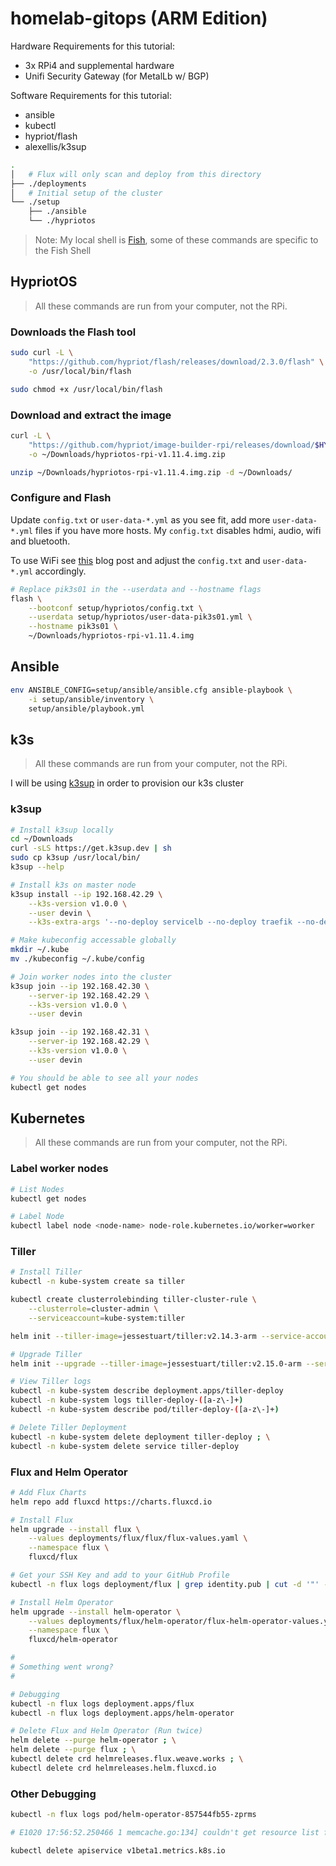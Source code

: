 # homelab-gitops (ARM Edition)

Hardware Requirements for this tutorial:

- 3x RPi4 and supplemental hardware
- Unifi Security Gateway (for MetalLb w/ BGP)

Software Requirements for this tutorial:

- ansible
- kubectl
- hypriot/flash
- alexellis/k3sup

```bash
.
│   # Flux will only scan and deploy from this directory
├── ./deployments
│   # Initial setup of the cluster
└── ./setup
    ├── ./ansible
    └── ./hypriotos
```

> Note: My local shell is [Fish](https://fishshell.com/), some of these commands are specific to the Fish Shell

## HypriotOS

> All these commands are run from your computer, not the RPi.

### Downloads the Flash tool

```bash
sudo curl -L \
    "https://github.com/hypriot/flash/releases/download/2.3.0/flash" \
    -o /usr/local/bin/flash

sudo chmod +x /usr/local/bin/flash
```

### Download and extract the image

```bash
curl -L \
    "https://github.com/hypriot/image-builder-rpi/releases/download/$HYPRIOT_VERSION/hypriotos-rpi-v1.11.4.img.zip" \
    -o ~/Downloads/hypriotos-rpi-v1.11.4.img.zip

unzip ~/Downloads/hypriotos-rpi-v1.11.4.img.zip -d ~/Downloads/
```

### Configure and Flash

Update `config.txt` or `user-data-*.yml` as you see fit, add more `user-data-*.yml` files if you have more hosts. My `config.txt` disables hdmi, audio, wifi and bluetooth.

To use WiFi see [this](https://johnwyles.github.io/posts/setting-up-kubernetes-and-openfaas-on-a-raspberry-pi-cluster-using-hypriot/) blog post and adjust the `config.txt` and `user-data-*.yml` accordingly.

```bash
# Replace pik3s01 in the --userdata and --hostname flags
flash \
    --bootconf setup/hypriotos/config.txt \
    --userdata setup/hypriotos/user-data-pik3s01.yml \
    --hostname pik3s01 \
    ~/Downloads/hypriotos-rpi-v1.11.4.img
```

## Ansible

```bash
env ANSIBLE_CONFIG=setup/ansible/ansible.cfg ansible-playbook \
    -i setup/ansible/inventory \
    setup/ansible/playbook.yml
```

## k3s

> All these commands are run from your computer, not the RPi.

I will be using [k3sup](https://github.com/alexellis/k3sup) in order to provision our k3s cluster

### k3sup

```bash
# Install k3sup locally
cd ~/Downloads
curl -sLS https://get.k3sup.dev | sh
sudo cp k3sup /usr/local/bin/
k3sup --help

# Install k3s on master node
k3sup install --ip 192.168.42.29 \
    --k3s-version v1.0.0 \
    --user devin \
    --k3s-extra-args '--no-deploy servicelb --no-deploy traefik --no-deploy metrics-server'

# Make kubeconfig accessable globally
mkdir ~/.kube
mv ./kubeconfig ~/.kube/config

# Join worker nodes into the cluster
k3sup join --ip 192.168.42.30 \
    --server-ip 192.168.42.29 \
    --k3s-version v1.0.0 \
    --user devin

k3sup join --ip 192.168.42.31 \
    --server-ip 192.168.42.29 \
    --k3s-version v1.0.0 \
    --user devin

# You should be able to see all your nodes
kubectl get nodes
```

## Kubernetes

> All these commands are run from your computer, not the RPi.

### Label worker nodes

```bash
# List Nodes
kubectl get nodes

# Label Node
kubectl label node <node-name> node-role.kubernetes.io/worker=worker
```

### Tiller

```bash
# Install Tiller
kubectl -n kube-system create sa tiller

kubectl create clusterrolebinding tiller-cluster-rule \
    --clusterrole=cluster-admin \
    --serviceaccount=kube-system:tiller

helm init --tiller-image=jessestuart/tiller:v2.14.3-arm --service-account tiller

# Upgrade Tiller
helm init --upgrade --tiller-image=jessestuart/tiller:v2.15.0-arm --service-account tiller

# View Tiller logs
kubectl -n kube-system describe deployment.apps/tiller-deploy
kubectl -n kube-system logs tiller-deploy-([a-z\-]+)
kubectl -n kube-system describe pod/tiller-deploy-([a-z\-]+)

# Delete Tiller Deployment
kubectl -n kube-system delete deployment tiller-deploy ; \
kubectl -n kube-system delete service tiller-deploy
```

### Flux and Helm Operator

```bash
# Add Flux Charts
helm repo add fluxcd https://charts.fluxcd.io

# Install Flux
helm upgrade --install flux \
    --values deployments/flux/flux/flux-values.yaml \
    --namespace flux \
    fluxcd/flux

# Get your SSH Key and add to your GitHub Profile
kubectl -n flux logs deployment/flux | grep identity.pub | cut -d '"' -f2

# Install Helm Operator
helm upgrade --install helm-operator \
    --values deployments/flux/helm-operator/flux-helm-operator-values.yaml \
    --namespace flux \
    fluxcd/helm-operator

#
# Something went wrong?
#

# Debugging
kubectl -n flux logs deployment.apps/flux
kubectl -n flux logs deployment.apps/helm-operator

# Delete Flux and Helm Operator (Run twice)
helm delete --purge helm-operator ; \
helm delete --purge flux ; \
kubectl delete crd helmreleases.flux.weave.works ; \
kubectl delete crd helmreleases.helm.fluxcd.io
```

### Other Debugging

```bash
kubectl -n flux logs pod/helm-operator-857544fb55-zprms

# E1020 17:56:52.250466 1 memcache.go:134] couldn't get resource list for metrics.k8s.io/v1beta1: the server is currently unable to handle the request

kubectl delete apiservice v1beta1.metrics.k8s.io
```
